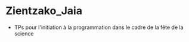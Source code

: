 Zientzako_Jaia
==============
- TPs pour l'initiation à la programmation dans le cadre de la fête de la science
